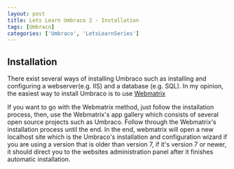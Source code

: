 ```yaml
---
layout: post
title: Lets Learn Umbraco 2 - Installation
tags: [Umbraco]
categories: ['Umbraco', 'LetsLearnSeries']
---
```


## Installation
There exist several ways of installing Umbraco such as installing and
configuring a webserver(e.g. IIS) and a database (e.g. SQL). In my opinion,
the easiest way to install Umbraco is to use [Webmatrix](http://www.microsoft.com/web/webmatrix/)


<!--more-->

If you want to go with the Webmatrix method, just follow the installation
process, then, use the Webmatrix's app gallery which consists of several
open source projects such as Umbraco. Follow through the Webmatrix's installation
process until the end. In the end, webmatrix will open a new localhost site
which is the Umbraco's installation and configuration wizard if you are using
a version that is older than version 7, if it's version 7 or newer, it should
direct you to the websites administration panel after it finishes automatic
installation.
